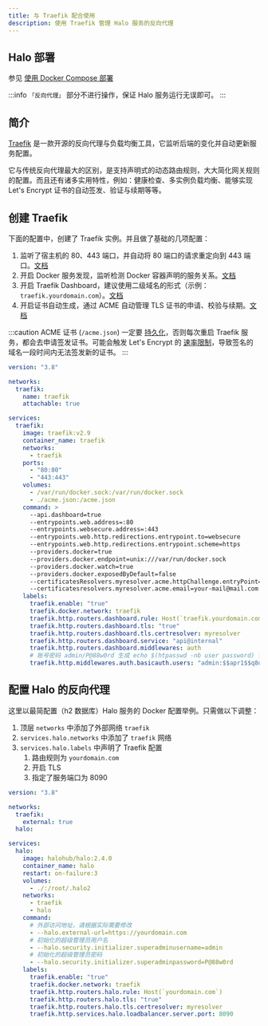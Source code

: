 ```yaml
---
title: 与 Traefik 配合使用
description: 使用 Traefik 管理 Halo 服务的反向代理
---
```


## Halo 部署

参见 [使用 Docker Compose 部署](../docker-compose.md)

:::info
`「反向代理」` 部分不进行操作，保证 Halo 服务运行无误即可。
:::

## 简介

[Traefik](https://traefik.io/traefik/) 是一款开源的反向代理与负载均衡工具，它监听后端的变化并自动更新服务配置。

它与传统反向代理最大的区别，是支持声明式的动态路由规则，大大简化网关规则的配置。而且还有诸多实用特性，例如：健康检查、多实例负载均衡、能够实现 Let's Encrypt 证书的自动签发、验证与续期等等。

## 创建 Traefik

下面的配置中，创建了 Traefik 实例。并且做了基础的几项配置：

1. 监听了宿主机的 80、443 端口，并自动将 80 端口的请求重定向到 443 端口。[文档](https://doc.traefik.io/traefik/routing/entrypoints/)
2. 开启 Docker 服务发现，监听检测 Docker 容器声明的服务关系。[文档](https://doc.traefik.io/traefik/providers/docker/#provider-configuration)
3. 开启 Traefik Dashboard，建议使用二级域名的形式（示例：`traefik.yourdomain.com`）。[文档](https://doc.traefik.io/traefik/operations/dashboard/#dashboard-router-rule)
4. 开启证书自动生成，通过 ACME 自动管理 TLS 证书的申请、校验与续期。[文档](https://doc.traefik.io/traefik/https/acme/)

:::caution
ACME 证书 (`/acme.json`) 一定要 [持久化](https://doc.traefik.io/traefik/https/acme/#storage)，否则每次重启 Traefik 服务，都会去申请签发证书。可能会触发 Let's
Encrypt 的 [速率限制](https://letsencrypt.org/zh-cn/docs/rate-limits/)，导致签名的域名一段时间内无法签发新的证书。
:::

```yaml {19,31,35,41} showLineNumbers
version: "3.8"

networks:
  traefik:
    name: traefik
    attachable: true

services:
  traefik:
    image: traefik:v2.9
    container_name: traefik
    networks:
      - traefik
    ports:
      - "80:80"
      - "443:443"
    volumes:
      - /var/run/docker.sock:/var/run/docker.sock
      - ./acme.json:/acme.json
    command: >
      --api.dashboard=true
      --entrypoints.web.address=:80
      --entrypoints.websecure.address=:443
      --entrypoints.web.http.redirections.entrypoint.to=websecure
      --entrypoints.web.http.redirections.entrypoint.scheme=https
      --providers.docker=true
      --providers.docker.endpoint=unix:///var/run/docker.sock
      --providers.docker.watch=true
      --providers.docker.exposedByDefault=false
      --certificatesResolvers.myresolver.acme.httpChallenge.entryPoint=web
      --certificatesresolvers.myresolver.acme.email=your-mail@mail.com
    labels:
      traefik.enable: "true"
      traefik.docker.network: traefik
      traefik.http.routers.dashboard.rule: Host(`traefik.yourdomain.com`)
      traefik.http.routers.dashboard.tls: "true"
      traefik.http.routers.dashboard.tls.certresolver: myresolver
      traefik.http.routers.dashboard.service: "api@internal"
      traefik.http.routers.dashboard.middlewares: auth
      # 账号密码 admin/P@88w0rd 生成 echo $(htpasswd -nb user password) | sed -e s/\\$/\\$\\$/g
      traefik.http.middlewares.auth.basicauth.users: "admin:$$apr1$$q8q0qpzT$$lvzMP7VYd9EUcG/wkIsAN."
```

## 配置 Halo 的反向代理

这里以最简配置（h2 数据库）Halo 服务的 Docker 配置举例。只需做以下调整：

1. 顶层 `networks` 中添加了外部网络 `traefik`
2. `services.halo.networks` 中添加了 `traefik` 网络
3. `services.halo.labels` 中声明了 Traefik 配置
   1. 路由规则为 `yourdomain.com`
   2. 开启 TLS
   3. 指定了服务端口为 8090

```yaml {4-5,16,20,25-31} showLineNumbers
version: "3.8"

networks:
  traefik:
    external: true
  halo:

services:
  halo:
    image: halohub/halo:2.4.0
    container_name: halo
    restart: on-failure:3
    volumes:
      - ./:/root/.halo2
    networks:
      - traefik
      - halo
    command:
      # 外部访问地址，请根据实际需要修改
      - --halo.external-url=https://yourdomain.com
      # 初始化的超级管理员用户名
      - --halo.security.initializer.superadminusername=admin
      # 初始化的超级管理员密码
      - --halo.security.initializer.superadminpassword=P@88w0rd
    labels:
      traefik.enable: "true"
      traefik.docker.network: traefik
      traefik.http.routers.halo.rule: Host(`yourdomain.com`)
      traefik.http.routers.halo.tls: "true"
      traefik.http.routers.halo.tls.certresolver: myresolver
      traefik.http.services.halo.loadbalancer.server.port: 8090
```
